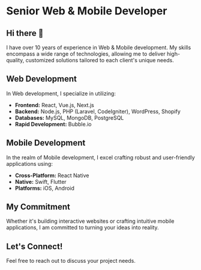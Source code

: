 # Senior Web & Mobile Developer

## Hi there 👋

I have over 10 years of experience in Web & Mobile development. My skills encompass a wide range of technologies, allowing me to deliver high-quality, customized solutions tailored to each client's unique needs.

## Web Development

In Web development, I specialize in utilizing:

* **Frontend:** React, Vue.js, Next.js
* **Backend:** Node.js, PHP (Laravel, CodeIgniter), WordPress, Shopify
* **Databases:** MySQL, MongoDB, PostgreSQL
* **Rapid Development:** Bubble.io

## Mobile Development

In the realm of Mobile development, I excel crafting robust and user-friendly applications using:

* **Cross-Platform:** React Native
* **Native:** Swift, Flutter
* **Platforms:** iOS, Android

## My Commitment

Whether it's building interactive websites or crafting intuitive mobile applications, I am committed to turning your ideas into reality.

## Let's Connect!

Feel free to reach out to discuss your project needs.
